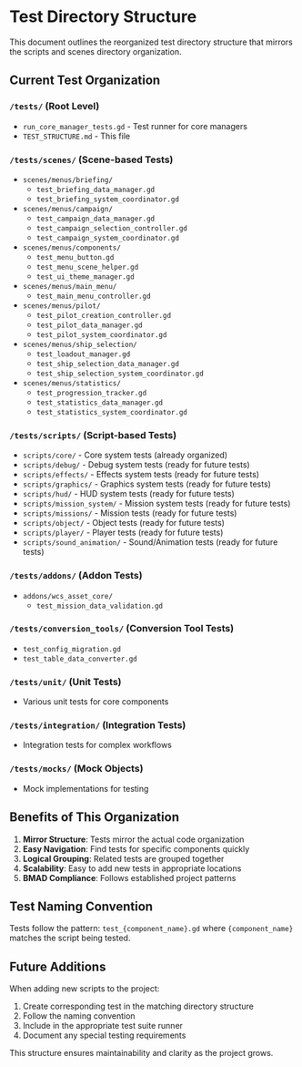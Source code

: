 # Test Directory Structure

This document outlines the reorganized test directory structure that mirrors the scripts and scenes directory organization.

## Current Test Organization

### `/tests/` (Root Level)
- `run_core_manager_tests.gd` - Test runner for core managers
- `TEST_STRUCTURE.md` - This file

### `/tests/scenes/` (Scene-based Tests)
- `scenes/menus/briefing/`
  - `test_briefing_data_manager.gd`
  - `test_briefing_system_coordinator.gd`
- `scenes/menus/campaign/`
  - `test_campaign_data_manager.gd`
  - `test_campaign_selection_controller.gd`
  - `test_campaign_system_coordinator.gd`
- `scenes/menus/components/`
  - `test_menu_button.gd`
  - `test_menu_scene_helper.gd`
  - `test_ui_theme_manager.gd`
- `scenes/menus/main_menu/`
  - `test_main_menu_controller.gd`
- `scenes/menus/pilot/`
  - `test_pilot_creation_controller.gd`
  - `test_pilot_data_manager.gd`
  - `test_pilot_system_coordinator.gd`
- `scenes/menus/ship_selection/`
  - `test_loadout_manager.gd`
  - `test_ship_selection_data_manager.gd`
  - `test_ship_selection_system_coordinator.gd`
- `scenes/menus/statistics/`
  - `test_progression_tracker.gd`
  - `test_statistics_data_manager.gd`
  - `test_statistics_system_coordinator.gd`

### `/tests/scripts/` (Script-based Tests)
- `scripts/core/` - Core system tests (already organized)
- `scripts/debug/` - Debug system tests (ready for future tests)
- `scripts/effects/` - Effects system tests (ready for future tests)
- `scripts/graphics/` - Graphics system tests (ready for future tests)
- `scripts/hud/` - HUD system tests (ready for future tests)
- `scripts/mission_system/` - Mission system tests (ready for future tests)
- `scripts/missions/` - Mission tests (ready for future tests)
- `scripts/object/` - Object tests (ready for future tests)
- `scripts/player/` - Player tests (ready for future tests)
- `scripts/sound_animation/` - Sound/Animation tests (ready for future tests)

### `/tests/addons/` (Addon Tests)
- `addons/wcs_asset_core/`
  - `test_mission_data_validation.gd`

### `/tests/conversion_tools/` (Conversion Tool Tests)
- `test_config_migration.gd`
- `test_table_data_converter.gd`

### `/tests/unit/` (Unit Tests)
- Various unit tests for core components

### `/tests/integration/` (Integration Tests)
- Integration tests for complex workflows

### `/tests/mocks/` (Mock Objects)
- Mock implementations for testing

## Benefits of This Organization

1. **Mirror Structure**: Tests mirror the actual code organization
2. **Easy Navigation**: Find tests for specific components quickly
3. **Logical Grouping**: Related tests are grouped together
4. **Scalability**: Easy to add new tests in appropriate locations
5. **BMAD Compliance**: Follows established project patterns

## Test Naming Convention

Tests follow the pattern: `test_{component_name}.gd` where `{component_name}` matches the script being tested.

## Future Additions

When adding new scripts to the project:
1. Create corresponding test in the matching directory structure
2. Follow the naming convention
3. Include in the appropriate test suite runner
4. Document any special testing requirements

This structure ensures maintainability and clarity as the project grows.
